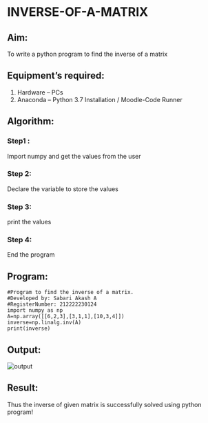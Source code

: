 # INVERSE-OF-A-MATRIX
## Aim:
To write a python program to find the inverse of a matrix
## Equipment’s required:
1. 	Hardware – PCs
2. 	Anaconda – Python 3.7 Installation / Moodle-Code Runner
## Algorithm:
### Step1 :
Import numpy and get the values from the user 
### Step 2: 
Declare the variable to store the values 
### Step 3: 
print the values 
### Step 4: 
End the program
## Program:
```
#Program to find the inverse of a matrix.
#Developed by: Sabari Akash A
#RegisterNumber: 212222230124
import numpy as np
A=np.array([[6,2,3],[3,1,1],[10,3,4]])
inverse=np.linalg.inv(A)
print(inverse)
```
## Output:
![output](https://user-images.githubusercontent.com/119390227/232195767-adf608d7-2710-4122-b2fd-6f8cb5882ed2.png)
## Result:
Thus the inverse of given matrix is successfully solved using python program!

